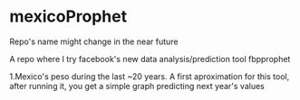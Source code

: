 # mexicoProphet


Repo's name might change in the near future

A repo where I try facebook's new data analysis/prediction tool fbpprophet


1.Mexico's peso during the last ~20 years. A first aproximation for this tool, after running it, you get a simple graph predicting next year's values
